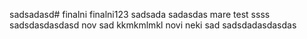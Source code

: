 sadsadasd# finalni finalni123
sadsada
sadasdas
mare test
ssss
sadsdasdasdasd
nov sad
kkmkmlmkl
novi neki sad
sadsdadasdasdas
